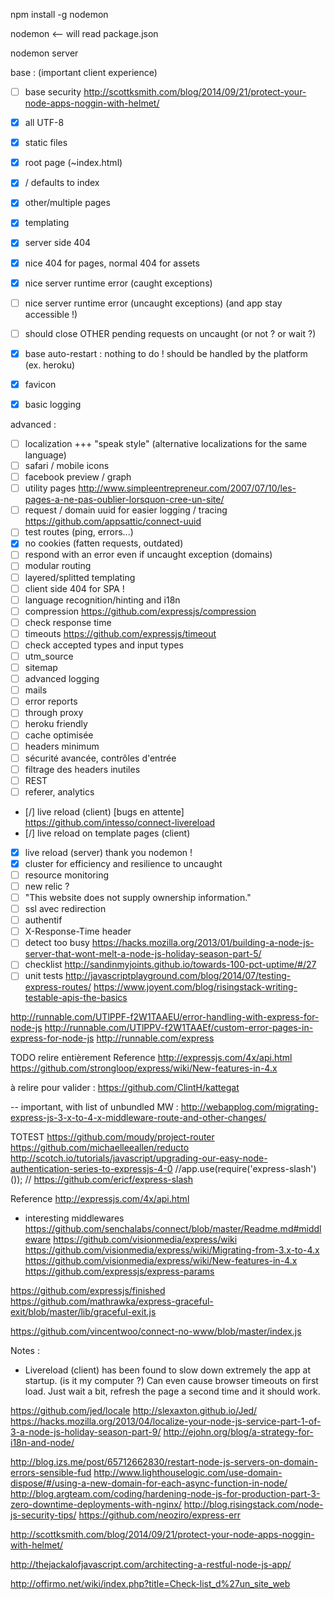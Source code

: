 npm install -g nodemon

nodemon   <-- will read package.json

nodemon server


base : (important client experience)
- [ ] base security http://scottksmith.com/blog/2014/09/21/protect-your-node-apps-noggin-with-helmet/
- [x] all UTF-8
- [x] static files
- [x] root page (~index.html)
- [x] / defaults to index
- [x] other/multiple pages
- [x] templating
- [x] server side 404
- [x] nice 404 for pages, normal 404 for assets
- [x] nice server runtime error (caught exceptions)
- [ ] nice server runtime error (uncaught exceptions) (and app stay accessible !)
- [ ] should close OTHER pending requests on uncaught (or not ? or wait ?)
- [x] base auto-restart : nothing to do ! should be handled by the platform (ex. heroku)
- [x] favicon
- [x] basic logging


advanced :
- [ ] localization +++ "speak style" (alternative localizations for the same language)
- [ ] safari / mobile icons
- [ ] facebook preview / graph
- [ ] utility pages http://www.simpleentrepreneur.com/2007/07/10/les-pages-a-ne-pas-oublier-lorsquon-cree-un-site/
- [ ] request / domain uuid for easier logging / tracing https://github.com/appsattic/connect-uuid
- [ ] test routes (ping, errors...)
- [x] no cookies (fatten requests, outdated)
- [ ] respond with an error even if uncaught exception (domains)
- [ ] modular routing
- [ ] layered/splitted templating
- [ ] client side 404 for SPA !
- [ ] language recognition/hinting and i18n
- [ ] compression  https://github.com/expressjs/compression
- [ ] check response time
- [ ] timeouts  https://github.com/expressjs/timeout
- [ ] check accepted types and input types
- [ ] utm_source
- [ ] sitemap
- [ ] advanced logging
- [ ] mails
- [ ] error reports
- [ ] through proxy
- [ ] heroku friendly
- [ ] cache optimisée
- [ ] headers minimum
- [ ] sécurité avancée, contrôles d'entrée
- [ ] filtrage des headers inutiles
- [ ] REST
- [ ] referer, analytics
- [/] live reload (client) [bugs en attente] https://github.com/intesso/connect-livereload
- [/] live reload on template pages (client)
- [x] live reload (server) thank you nodemon !
- [x] cluster for efficiency and resilience to uncaught
- [ ] resource monitoring
- [ ] new relic ?
- [ ] "This website does not supply ownership information."
- [ ] ssl avec redirection
- [ ] authentif
- [ ] X-Response-Time header
- [ ] detect too busy https://hacks.mozilla.org/2013/01/building-a-node-js-server-that-wont-melt-a-node-js-holiday-season-part-5/
- [ ] checklist http://sandinmyjoints.github.io/towards-100-pct-uptime/#/27
- [ ] unit tests
http://javascriptplayground.com/blog/2014/07/testing-express-routes/
https://www.joyent.com/blog/risingstack-writing-testable-apis-the-basics

http://runnable.com/UTlPPF-f2W1TAAEU/error-handling-with-express-for-node-js
http://runnable.com/UTlPPV-f2W1TAAEf/custom-error-pages-in-express-for-node-js
http://runnable.com/express

TODO
relire entièrement Reference http://expressjs.com/4x/api.html
https://github.com/strongloop/express/wiki/New-features-in-4.x

à relire pour valider : https://github.com/ClintH/kattegat


-- important, with list of unbundled MW :
http://webapplog.com/migrating-express-js-3-x-to-4-x-middleware-route-and-other-changes/

TOTEST
https://github.com/moudy/project-router
https://github.com/michaelleeallen/reducto
http://scotch.io/tutorials/javascript/upgrading-our-easy-node-authentication-series-to-expressjs-4-0
//app.use(require('express-slash')()); // https://github.com/ericf/express-slash



Reference http://expressjs.com/4x/api.html
 + interesting middlewares
https://github.com/senchalabs/connect/blob/master/Readme.md#middleware
https://github.com/visionmedia/express/wiki
https://github.com/visionmedia/express/wiki/Migrating-from-3.x-to-4.x
https://github.com/visionmedia/express/wiki/New-features-in-4.x
https://github.com/expressjs/express-params


https://github.com/expressjs/finished
https://github.com/mathrawka/express-graceful-exit/blob/master/lib/graceful-exit.js

https://github.com/vincentwoo/connect-no-www/blob/master/index.js

Notes :
* Livereload (client) has been found to slow down extremely the app at startup. (is it my computer ?)
  Can even cause browser timeouts on first load.
  Just wait a bit, refresh the page a second time and it should work.

https://github.com/jed/locale
http://slexaxton.github.io/Jed/
https://hacks.mozilla.org/2013/04/localize-your-node-js-service-part-1-of-3-a-node-js-holiday-season-part-9/
http://ejohn.org/blog/a-strategy-for-i18n-and-node/


http://blog.izs.me/post/65712662830/restart-node-js-servers-on-domain-errors-sensible-fud
http://www.lighthouselogic.com/use-domain-dispose/#/using-a-new-domain-for-each-async-function-in-node/
http://blog.argteam.com/coding/hardening-node-js-for-production-part-3-zero-downtime-deployments-with-nginx/
http://blog.risingstack.com/node-js-security-tips/
https://github.com/neoziro/express-err


http://scottksmith.com/blog/2014/09/21/protect-your-node-apps-noggin-with-helmet/


http://thejackalofjavascript.com/architecting-a-restful-node-js-app/

http://offirmo.net/wiki/index.php?title=Check-list_d%27un_site_web
